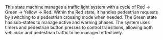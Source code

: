 This state machine manages a traffic light system with a cycle of Red -> Green -> Yellow -> Red. Within the Red state, it handles pedestrian requests by switching to a pedestrian crossing mode when needed. The Green state has sub-states to manage active and warning phases. The system uses timers and pedestrian button presses to control transitions, allowing both vehicular and pedestrian traffic to be managed effectively.
